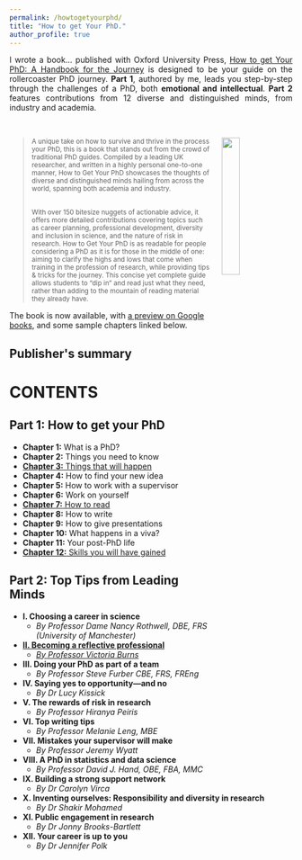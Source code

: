 ```yaml
---
permalink: /howtogetyourphd/
title: "How to get Your PhD."
author_profile: true
---
```


<div style="text-align: justify;">

I wrote a book... published with Oxford University Press,
<a href="https://www.amazon.co.uk/dp/0198866925/">How to get Your PhD: A Handbook for the Journey</a>
  is designed to be your guide on the rollercoaster PhD journey. <b>Part 1</b>, authored by me, leads you step-by-step through the challenges of a PhD, both <b>emotional and intellectual</b>.
  <b>Part 2</b> features contributions from 12 diverse and distinguished minds, from industry and academia.
</div>

<br>

<p style="padding-top: 0px; vertical-align: top; text-align: justify;">
  <a href="https://www.amazon.co.uk/dp/0198866925/">
    <img src="https://cdn.waterstones.com/bookjackets/large/9780/1988/9780198866923.jpg"
         style="width:25%; min-width:3cm; align:center; vertical-align:top; float:right; margin-left:20px;  margin-bottom:10px; margin-top:0px;" />
  </a>
  
<blockquote><small>
A unique take on how to survive and thrive in the process your PhD, this is a book that stands out from the crowd of traditional PhD guides. Compiled by a leading UK researcher, and written in a highly personal one-to-one manner, How to Get Your PhD showcases the thoughts of diverse and distinguished minds hailing from across the world, spanning both academia and industry.<br><br>

With over 150 bitesize nuggets of actionable advice, it offers more detailed contributions covering topics such as career planning, professional development, diversity and inclusion in science, and the nature of risk in research. How to Get Your PhD is as readable for people considering a PhD as it is for those in the middle of one: aiming to clarify the highs and lows that come when training in the profession of research, while providing tips & tricks for the journey. This concise yet complete guide allows students to “dip in” and read just what they need, rather than adding to the mountain of reading material they already have.
  </small></blockquote>

</p>

The book is now available, with
<a href="https://www.google.co.uk/books/edition/How_to_Get_Your_PhD/nX4fEAAAQBAJ?hl=en&gbpv=0">a preview on Google books</a>, and some sample chapters linked below.

Publisher's summary 
---


CONTENTS
===

Part 1: How to get your PhD
---
- <b>Chapter 1:</b> What is a PhD?
- <b>Chapter 2:</b> Things you need to know
- <a href=""><b>Chapter 3:</b> Things that will happen</a>
- <b>Chapter 4:</b> How to find your new idea
- <b>Chapter 5:</b> How to work with a supervisor
- <b>Chapter 6:</b> Work on yourself
- <a href=""><b>Chapter 7:</b> How to read</a>
- <b>Chapter 8:</b> How to write
- <b>Chapter 9:</b> How to give presentations
- <b>Chapter 10:</b> What happens in a viva?
- <b>Chapter 11:</b> Your post-PhD life
- <a href=""><b>Chapter 12:</b> Skills you will have gained</a>

Part 2: Top Tips from Leading Minds
---

- <b>I. Choosing a career in science</b>
  * <i>By Professor Dame Nancy Rothwell, DBE, FRS (University of Manchester)</i>
- <a href=""><b>II. Becoming a reflective professional</b>
  * <i>By Professor Victoria Burns</i></a>
- <b>III. Doing your PhD as part of a team</b>
  * <i>By Professor Steve Furber CBE, FRS, FREng</i>
- <b>IV. Saying yes to opportunity—and no</b>
  * <i>By Dr Lucy Kissick</i>
- <b>V. The rewards of risk in research</b>
  * <i>By Professor Hiranya Peiris</i>
- <b>VI. Top writing tips</b>
  * <i>By Professor Melanie Leng, MBE</i>
- <b>VII. Mistakes your supervisor will make</b>
  * <i>By Professor Jeremy Wyatt</i>
- <b>VIII. A PhD in statistics and data science</b>
  * <i>By Professor David J. Hand, OBE, FBA, MMC</i>
- <b>IX. Building a strong support network</b>
  * <i>By Dr Carolyn Virca</i>
- <b>X. Inventing ourselves: Responsibility and diversity in research</b>
  * <i>By Dr Shakir Mohamed</i>
- <b>XI. Public engagement in research</b>
  * <i>By Dr Jonny Brooks-Bartlett</i>
- <b>XII. Your career is up to you</b>
  * <i>By Dr Jennifer Polk</i>
